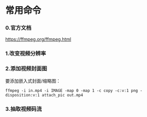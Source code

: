 # 常用命令

### 0.官方文档

https://ffmpeg.org/ffmpeg.html

### 1.改变视频分辨率



### 2.添加视频封面图

要添加嵌入式封面/缩略图：

```
ffmpeg -i in.mp4 -i IMAGE -map 0 -map 1 -c copy -c:v:1 png -disposition:v:1 attach_pic out.mp4
```

### 

### 3.抽取视频码流



